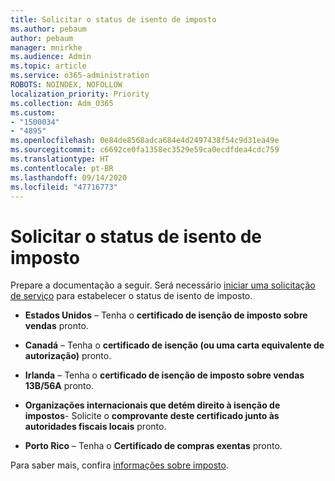 ```yaml
---
title: Solicitar o status de isento de imposto
ms.author: pebaum
author: pebaum
manager: mnirkhe
ms.audience: Admin
ms.topic: article
ms.service: o365-administration
ROBOTS: NOINDEX, NOFOLLOW
localization_priority: Priority
ms.collection: Adm_O365
ms.custom:
- "1500034"
- "4895"
ms.openlocfilehash: 0e84de8568adca684e4d2497438f54c9d31ea49e
ms.sourcegitcommit: c6692ce0fa1358ec3529e59ca0ecdfdea4cdc759
ms.translationtype: HT
ms.contentlocale: pt-BR
ms.lasthandoff: 09/14/2020
ms.locfileid: "47716773"
---
```

# <a name="apply-for-tax-exempt-status"></a>Solicitar o status de isento de imposto

Prepare a documentação a seguir. Será necessário [iniciar uma solicitação de serviço](https://docs.microsoft.com/microsoft-365/admin/contact-support-for-business-products) para estabelecer o status de isento de imposto.

- **Estados Unidos** – Tenha o **certificado de isenção de imposto sobre vendas** pronto.

- **Canadá** – Tenha o **certificado de isenção (ou uma carta equivalente de autorização)** pronto.

- **Irlanda** – Tenha o **certificado de isenção de imposto sobre vendas 13B/56A** pronto.

- **Organizações internacionais que detém direito à isenção de impostos**- Solicite o **comprovante deste certificado junto às autoridades fiscais locais** pronto.

- **Porto Rico** – Tenha o **Certificado de compras exentas** pronto.

Para saber mais, confira [informações sobre imposto](https://docs.microsoft.com/microsoft-365/commerce/billing-and-payments/tax-information).
